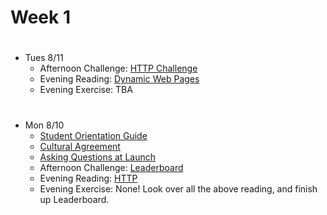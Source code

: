 # Week 1

#
* Tues 8/11
  - Afternoon Challenge: [HTTP Challenge](https://learn.launchacademy.com/lessons/http-challenge)
  - Evening Reading: [Dynamic Web Pages](https://learn.launchacademy.com/lessons/dynamic-web-pages)
  - Evening Exercise: TBA

#
* Mon 8/10
  - [Student Orientation Guide](https://learn.launchacademy.com/lessons/student-orientation-guide)
  - [Cultural Agreement](https://learn.launchacademy.com/lessons/cultural-agreement)
  - [Asking Questions at Launch](https://learn.launchacademy.com/lessons/asking-questions-at-launch)
  - Afternoon Challenge: [Leaderboard](https://learn.launchacademy.com/lessons/leaderboard)
  - Evening Reading: [HTTP](https://learn.launchacademy.com/lessons/http)
  - Evening Exercise: None! Look over all the above reading, and finish up Leaderboard.
